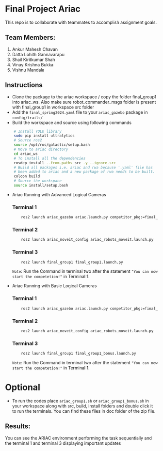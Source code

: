 # Final Project Ariac
This repo is to collaborate with teammates to accomplish assignment goals.

## Team Members:

1. Ankur Mahesh Chavan 
2. Datta Lohith Gannavarapu 
3. Shail Kiritkumar Shah
4. Vinay Krishna Bukka
5. Vishnu Mandala
## Instructions


- Clone the package to the ariac workspace / copy the folder final_group1 into ariac_ws. Also make sure robot_commander_msgs folder is present with final_group1 in workspace src folder
- Add the `final_spring2024.yaml` file to your `ariac_gazebo` package in `config/trails/`
- Build the workspace and source using following commands
```bash
    # Install YOLO library
    sudo pip install ultralytics
    # Source ros2
    source /opt/ros/galactic/setup.bash
    # Move to ariac directory
    cd ariac_ws 
    # To install all the dependencies
    rosdep install --from-paths src -y --ignore-src
    # Build all packages i.e. ariac and rwa because '.yaml' file has 
    # been added to ariac and a new package of rwa needs to be built.
    colcon build 
    # Source the workspace
    source install/setup.bash
```
- Ariac Running with Advanced Logical Cameras
    ### Terminal 1
    ```bash
        ros2 launch ariac_gazebo ariac.launch.py competitor_pkg:=final_group1 sensor_config:=sensors trial_name:=final_spring2024
    ```
    ### Terminal 2
    ```bash
        ros2 launch ariac_moveit_config ariac_robots_moveit.launch.py
    ```
    ### Terminal 3
    ```bash
        ros2 launch final_group1 final_group1.launch.py
    ```

    `Note`: Run the Command in terminal two after the statement `"You can now start the competetion!"` in Terminal 1.

- Ariac Running with Basic Logical Cameras
    ### Terminal 1
    ```bash
        ros2 launch ariac_gazebo ariac.launch.py competitor_pkg:=final_group1 sensor_config:=sensors_bonus trial_name:=final_spring2024
    ```
    ### Terminal 2
    ```bash
        ros2 launch ariac_moveit_config ariac_robots_moveit.launch.py
    ```
    ### Terminal 3
    ```bash
        ros2 launch final_group1 final_group1_bonus.launch.py
    ```

    `Note`: Run the Command in terminal two after the statement `"You can now start the competetion!"` in Terminal 1.

# Optional
- To run the codes place `ariac_group1.sh` or `ariac_group1_bonus.sh` in your workspace along with src, build, install folders and double click it to run the terminals. You can find these files in doc folder of the zip file.


## Results: 
You can see the ARIAC environment performing the task sequentially and the terminal 1 and terminal 3 displaying important updates